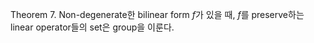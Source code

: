 
Theorem 7.
Non-degenerate한 bilinear form $f$가 있을 때, $f$를 preserve하는 linear operator들의 set은 group을 이룬다.